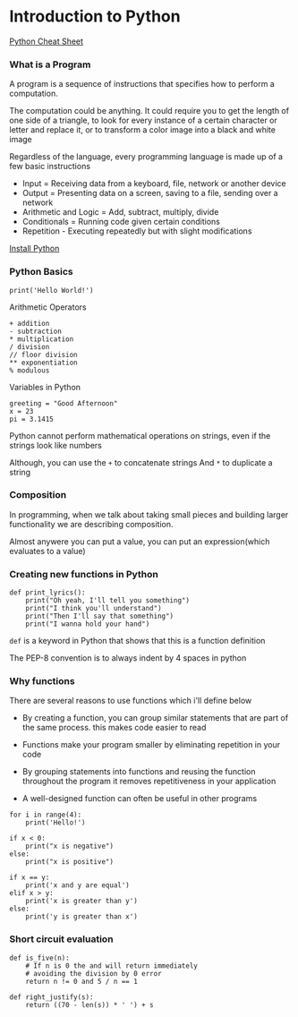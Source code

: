 # Introduction to Python

<a href="https://github.com/LambdaSchool/CS-Wiki/wiki/Javascript-Python-cheatsheet">Python Cheat Sheet</a>

### What is a Program

A program is a sequence of instructions that specifies how to perform a computation.

The computation could be anything. It could require you to get the length of one side of a triangle, to look for every instance of a certain character or letter and replace it, or to transform a color image into a black and white image

Regardless of the language, every programming language is made up of a few basic instructions

- Input = Receiving data from a keyboard, file, network or another device
- Output = Presenting data on a screen, saving to a file, sending over a network
- Arithmetic and Logic = Add, subtract, multiply, divide
- Conditionals = Running code given certain conditions
- Repetition - Executing repeatedly but with slight modifications

<a href="https://github.com/LambdaSchool/CS-Wiki/wiki/Installing-Python-3-and-pipenv">Install Python</a>

### Python Basics

`print('Hello World!')`

Arithmetic Operators

```
+ addition
- subtraction
* multiplication
/ division
// floor division
** exponentiation
% modulous
```

Variables in Python

```
greeting = "Good Afternoon"
x = 23
pi = 3.1415
```

Python cannot perform mathematical operations on strings, even if the strings look like numbers

Although, you can use the `+` to concatenate strings
And `*` to duplicate a string

### Composition

In programming, when we talk about taking small pieces and building larger functionality we are describing composition.

Almost anywere you can put a value, you can put an expression(which evaluates to a value)

### Creating new functions in Python

```
def print_lyrics():
    print("Oh yeah, I'll tell you something")
    print("I think you'll understand")
    print("Then I'll say that something")
    print("I wanna hold your hand")
```

`def` is a keyword in Python that shows that this is a function definition

The PEP-8 convention is to always indent by 4 spaces in python

### Why functions

There are several reasons to use functions which i'll define below

- By creating a function, you can group similar statements that are part of the same process. this makes code easier to read

- Functions make your program smaller by eliminating repetition in your code

- By grouping statements into functions and reusing the function throughout the program it removes repetitiveness in your application

- A well-designed function can often be useful in other programs

```
for i in range(4):
    print('Hello!')

if x < 0:
    print("x is negative")
else:
    print("x is positive")

if x == y:
    print('x and y are equal')
elif x > y:
    print('x is greater than y')
else:
    print('y is greater than x')
```

### Short circuit evaluation

```
def is_five(n):
    # If n is 0 the and will return immediately
    # avoiding the division by 0 error
    return n != 0 and 5 / n == 1
```

```
def right_justify(s):
    return ((70 - len(s)) * ' ') + s
```
